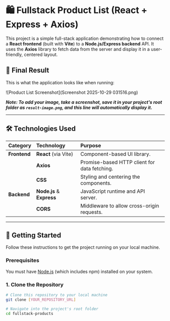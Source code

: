 # 🛍️ Fullstack Product List (React + Express + Axios)

This project is a simple full-stack application demonstrating how to connect a **React frontend** (built with **Vite**) to a **Node.js/Express backend** API. It uses the **Axios** library to fetch data from the server and display it in a user-friendly, centered layout.

## 🌟 Final Result

This is what the application looks like when running:

![Product List Screenshot](Screenshot 2025-10-29 031516.png)

***Note: To add your image, take a screenshot, save it in your project's root folder as `result-image.png`, and this line will automatically display it.***

---

## 🛠 Technologies Used

| Category | Technology | Purpose |
| :--- | :--- | :--- |
| **Frontend** | **React** (via Vite) | Component-based UI library. |
| | **Axios** | Promise-based HTTP client for data fetching. |
| | **CSS** | Styling and centering the components. |
| **Backend** | **Node.js** & **Express** | JavaScript runtime and API server. |
| | **CORS** | Middleware to allow cross-origin requests. |

---

## 🚀 Getting Started

Follow these instructions to get the project running on your local machine.

### Prerequisites

You must have [Node.js](https://nodejs.org/) (which includes npm) installed on your system.

### 1. Clone the Repository

```bash
# Clone this repository to your local machine
git clone [YOUR_REPOSITORY_URL]

# Navigate into the project's root folder
cd fullstack-products
